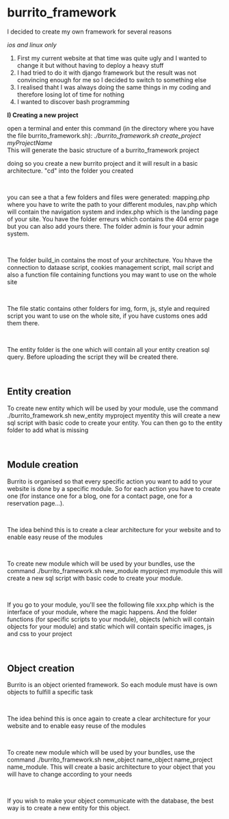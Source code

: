 # burrito_framework

I decided to create my own framework for several reasons

<em>ios and linux only</em>

1) First my current website at that time was quite ugly and I wanted to change it but without having to deploy a heavy stuff</br>
2) I had tried to do it with django framework but the result was not convincing enough for me so I decided to switch to something else</br>
3) I realised thaht I was always doing the same things in my coding and therefore losing lot of time for nothing</br>
4) I wanted to discover bash programming</br>

<strong>I) Creating a new project </strong></br>

open a terminal and enter this command (in the directory where you have the file burrito_framework.sh): <em>./burrito_framework.sh create_project myProjectName</em></br>
This will generate the basic structure of a burrito_framework project
<p>doing so you create a new burrito project and it will result in a basic architecture. "cd" into the folder you created</p></br>
<p>you can see a that a few folders and files were generated: mapping.php where you have to write the path to your different modules, nav.php which will contain the navigation system and index.php which is the landing page of your site. You have the folder erreurs which contains the 404 error page but you can also add yours there. The folder admin is four your admin system.</p></br>
<p>The folder build_in contains the most of your architecture. You hhave the connection to dataase script, cookies management script, mail script and also a function file containing functions you may want to use on the whole site</p></br>
<p>The file static contains other folders for img, form, js, style and required script you want to use on the whole site, if you have customs ones add them there.</p></br>
<p>The entity folder is the one which will contain all your entity creation sql query. Before uploading the script they will be created there.</p></br>

<h2>Entity creation</h2>
<p>To create new entity which will be used by your module, use the command ./burrito_framework.sh new_entity myproject myentity this will create a new sql script with basic code to create your entity. You can then go to the entity folder to add what is missing</p></br>

<h2>Module creation</h2>
<p>Burrito is organised so that every specific action you want to add to your website is done by a specific module. So for each action you have to create one (for instance one for a blog, one for a contact page, one for a reservation page...).</p></br>
<p>The idea behind this is to create a clear architecture for your website and to enable easy reuse of the modules</p></br>
<p>To create new module which will be used by your bundles, use the command ./burrito_framework.sh new_module myproject mymodule this will create a new sql script with basic code to create your module.</p></br>
<p>If you go to your module, you'll see the following file xxx.php which is the interface of your module, where the magic happens. And the folder functions (for specific scripts to your module), objects (which will contain objects for your module) and static which will contain specific images, js and css to your project</p></br>

<h2>Object creation</h2>
<p>Burrito is an object oriented framework. So each module must have is own objects to fulfill a specific task</p></br>
<p>The idea behind this is once again to create a clear architecture for your website and to enable easy reuse of the modules</p></br>
<p>To create new module which will be used by your bundles, use the command ./burrito_framework.sh new_object name_object name_project name_module. This will create a basic architecture to your object that you will have to change according to your needs</p></br>
<p>If you wish to make your object communicate with the database, the best way is to create a new entity for this object.</p></br>


